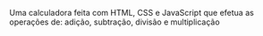 Uma calculadora feita com HTML, CSS e JavaScript que efetua as operações de: adição, subtração, divisão e multiplicação
